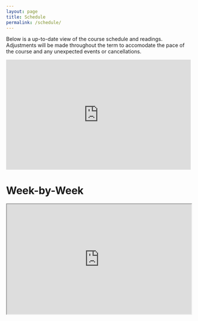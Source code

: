 ```yaml
---
layout: page
title: Schedule
permalink: /schedule/
---
```


Below is a up-to-date view of the course schedule and readings. Adjustments will be made throughout the term to accomodate the pace of the course and any unexpected events or cancellations.

<iframe src="https://www.google.com/calendar/embed?showTitle=0&amp;showPrint=0&amp;showTabs=0&amp;showTz=0&amp;height=300&amp;wkst=1&amp;bgcolor=%23FFFFFF&amp;src=mvk8q2h6c78btn6tt41c0u02rc%40group.calendar.google.com&amp;color=%238C500B&amp;ctz=America%2FDenver" style=" border-width:0 " width="100%" height="300" frameborder="0" scrolling="no"></iframe>

# Week-by-Week

<iframe src="https://docs.google.com/spreadsheets/d/17OxNrSSJR7_buoNWuje8L001-Hxlllh30i-eWydhckI/pubhtml?gid=0&amp;single=true&amp;widget=true&amp;headers=false" width="100%" height="300"></iframe>